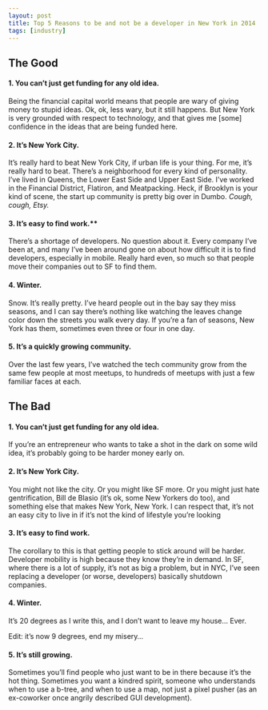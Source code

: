 ```yaml
---
layout: post
title: Top 5 Reasons to be and not be a developer in New York in 2014
tags: [industry]
---
```


## The Good

#### 1. You can’t just get funding for any old idea.

Being the financial capital world means that people are wary of giving money to stupid ideas. Ok, ok, less wary, but it still happens. But New York is very grounded with respect to technology, and that gives me [some] confidence in the ideas that are being funded here.

#### 2. It’s New York City.

It’s really hard to beat New York City, if urban life is your thing. For me, it’s really hard to beat. There’s a neighborhood for every kind of personality. I’ve lived in Queens, the Lower East Side and Upper East Side. I’ve worked in the Financial District, Flatiron, and Meatpacking. Heck, if Brooklyn is your kind of scene, the start up community is pretty big over in Dumbo. *Cough, cough, Etsy.*

#### 3. It’s easy to find work.**

There’s a shortage of developers. No question about it. Every company I’ve been at, and many I’ve been around gone on about how difficult it is to find developers, especially in mobile. Really hard even, so much so that people move their companies out to SF to find them.

#### 4. Winter.

Snow. It’s really pretty. I’ve heard people out in the bay say they miss seasons, and I can say there’s nothing like watching the leaves change color down the streets you walk every day. If you’re a fan of seasons, New York has them, sometimes even three or four in one day.

#### 5. It’s a quickly growing community.

Over the last few years, I’ve watched the tech community grow from the same few people at most meetups, to hundreds of meetups with just a few familiar faces at each.

## The Bad

#### 1. You can’t just get funding for any old idea.

If you’re an entrepreneur who wants to take a shot in the dark on some wild idea, it’s probably going to be harder money early on.

#### 2. It’s New York City.

You might not like the city. Or you might like SF more. Or you might just hate gentrification, Bill de Blasio (it’s ok, some New Yorkers do too), and something else that makes New York, New York. I can respect that, it’s not an easy city to live in if it’s not the kind of lifestyle you’re looking 

#### 3. It’s easy to find work.

The corollary to this is that getting people to stick around will be harder. Developer mobility is high because they know they’re in demand. In SF, where there is a lot of supply, it’s not as big a problem, but in NYC, I’ve seen replacing a developer (or worse, developers) basically shutdown companies.

#### 4. Winter.

It’s 20 degrees as I write this, and I don’t want to leave my house… Ever. 

Edit: it’s now 9 degrees, end my misery…

#### 5. It’s still growing.

Sometimes you’ll find people who just want to be in there because it’s the hot thing. Sometimes you want a kindred spirit, someone who understands when to use a b-tree, and when to use a map, not just a pixel pusher (as an ex-coworker once angrily described GUI development).
